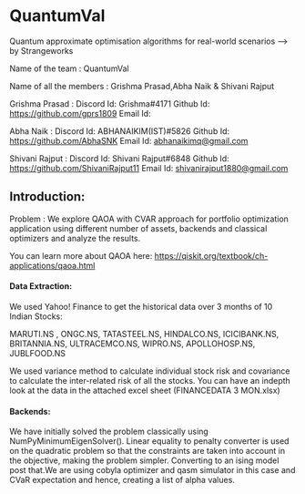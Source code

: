 # QuantumVal


Quantum approximate optimisation algorithms for real-world scenarios --> by Strangeworks

 Name of the team : QuantumVal
 
 
 Name of all the members : Grishma Prasad,Abha Naik & Shivani  Rajput


Grishma Prasad :
                     Discord Id: Grishma#4171
                     Github Id: https://github.com/gprs1809
                     Email Id: 


Abha Naik :
          Discord Id: ABHANAIKIM(IST)#5826
                    Github Id: https://github.com/AbhaSNK
                    Email Id: abhanaikimq@gmail.com


Shivani Rajput :
          Discord Id: Shivani Rajput#6848
                    Github Id: https://github.com/ShivaniRajput11
                    Email Id: shivanirajput1880@gmail.com






## Introduction:

Problem : We explore QAOA with CVAR approach for portfolio optimization application using different number of assets, backends and classical optimizers and analyze the results.


You can learn more about QAOA here: https://qiskit.org/textbook/ch-applications/qaoa.html

#### Data Extraction: 

We used Yahoo! Finance to get the historical data over 3 months of 10 Indian Stocks: 


MARUTI.NS , ONGC.NS, TATASTEEL.NS, HINDALCO.NS, ICICIBANK.NS, BRITANNIA.NS, ULTRACEMCO.NS, WIPRO.NS, APOLLOHOSP.NS, JUBLFOOD.NS


We used variance method to calculate individual stock risk and covariance to calculate the inter-related risk of all the stocks.
You can have an indepth look at the data in the attached excel sheet (FINANCEDATA 3 MON.xlsx)

#### Backends:


We have initially solved the problem classically using NumPyMinimumEigenSolver(). Linear equality to penalty converter is used on the quadratic problem so that the constraints are taken into account in the objective, making the problem simpler. Converting to an ising model post that.We are using cobyla optimizer and qasm simulator in this case and CVaR expectation and hence, creating a list of alpha values.
